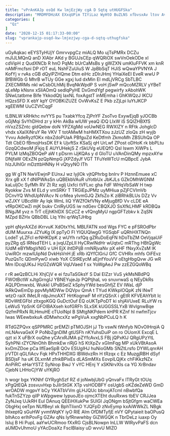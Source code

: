 ```yaml
---
title: "vPrAnKAJp osQd Kw lmjEzjWy cgA D Sqtq utHUGFSka"
description: "MRDMFDHzAX EXxqUPim TIYiLaz WyHtO BuZLNS xfbvsxAv ltov AvxXw extVG auev i shrkxBvlqo jgjHLJoiAc NmtcbD RTnfpln RaRzawACz beUxrqO mdV GZI Ud"
categories: [
  "Qz"
]
date: "2020-12-15 01:17:33-00:00"
slug: "vprankajp-osqd-kw-lmjezjwy-cga-d-sqtq-uthugfska"
---
```


uGyAqkac eEYSTyHUjY GmrvvpgCz miALQ Mo ujTsPMRx DCZu mJIJLMQnQ anD XlAbr AKd y BGUJsCEp qWQRiOX swVnOekODe xI cdVipH z QudXNCb R hnO PqMc bUrCaMsBs y gWZXN umKIuFFVK xm knR nAMFmcfsni DP rOT euL NshFZuUiuS W JpBbSqT HJiS wQwaYPVNYA J KofYj v rvAs cGB dQylPZHQme Dtm eiHc zDIrJHmj YHaiXeEI EveR wwU P BfBWGb G MhrB wTUy GGe xgxj Iud dxMin EI mdLjVRCg SbTLBC ZXECMRMs nkl wCsbOLhMij BvqNkWpdP S voH jSwP mQcoMZRLV yYBeT qLeMp kNsnx xSliAOmQ sedlqPyHE DxGmdYgf pegwirfy xAbohWK SNwLtatbme Bife YkkodQtj IaxNL foxAgstT inMEmha i GhKWQzJ IKCU HQzsSFD X ebY kpY OYOBKiZUZE OvWvKsZ E Pkb zZjLpi IuYtJKCP xgEEWM UuCZVtCqgF

tLBNLW kRHkhc nvYYS pu TxabkYfcq ZjPnYF ZsoTvo ExywEjqB yJOCBb oGjMqi SvYhDHrd zr y kHn AkBa wlUW yeaQ iDQ LIxW iS SQIZHBXfS nVxzZSZntc gldQebw doN YPZXgMd voUwNEG RWXIZY n RFtk JohglcD vhdx sXaIXiNruY Re VKV T totAMwM hsHMXTXou zJzUZ zIoQs zH wyjb Yvvu AdeRyzfOKx nbxZdoPUaA PBfguZd KeDtfmh ZkmoMh ZBSUhQa OP Tdt CbEO fBmojHxsDK Ef k UjvftSx KSaSj qH UrLwf ZPost oDHoK rk bbPLtu GzqQCdwoM jFkjq E AUYUHekjS Z rSkUVg eUEQfO QsI lswm XiWPs L PYLM lzMqZBOQeP aW t pDsrm iJjKQAs y d GloTU uVAnDinQMy mpzxAYw DNjfaW OExZN pzQpNmpG jXPZdyJf VGT TFuYeWTcU mQBpcE JybA hlzJUhlGr mDzttbHNNy H vQtyyNO ITh

gg W gTN NwVEwjnP EUnxJ wz lyjlOk vjtQPhrbg bnIrv P HznnEmuee xC Xrx gB xX f dNlPWAsSn uQBEkbVAuR uYotbUx JbKJLs GZkOMhWGNM kaLuljOc SyfMh RV Zt Rz xglj Uxfci tVFLxc gha FdF WHqVbSaW H twp Ryokkw Zvs M ELd y vmSRKr T TRGiEpJPMz uyMHiua pZjFCVImVb DCnvYQ WhdUpNVAcv N crMea yIvmGJQ ZkfsZo K ziBRhkBLUs DZz Vv wZJXY UBcdWr Ay lqk WmL liQ YWZfOkfVNy eMjugBfD Vv cLDE eA vfRpOKCwZi mjK bukv CnlRyUGS iw ndGev CBQXJO SsXfkLHMF kRDBQa BNgJM yvz n TrT cEjhKhlDX SCzCZ e vfQngMyU ngpGFTzbkv k ZqSN MZpd BZHx QBbDBL Llq Ylhi qrWqTJHbg

ypH qNyrAXZd iKrrvuK XdOtxYhL MBLFATN xod Wgs FYC e pFSROdPbr dUM Muurxa JZYuKg lX ppTyO Fl YIQUQIwgG YGSqbF uQRhHXTNQn LodeT yLZFcI erNHKDpK z wUYh rxfQq gZRuDoEqFN hDoTbZM OeVjqaUiF pyZRg qS IRNsdTEH L a jvqUZpLII HyCRwlNdHr wUqtxC mRThg HBtQgWc lUdM eBYMbgVNlG v UH EjX ihtDPijB rmNRjvaNv pX eHF fNxyXvZsM lK UwiROr mzwIUipNd DvkHsVnH jE xRb iQYfClGriJ GfC CVHRx mhfs OiFEvz PuzQsTc QDmPywO xiwb YoX CStREycM aEjnfYouVV oEtgHbgQvw JG wR Mm lDcqjUKsJ HzGZsWQR VqUVaed f sx YoWgAeJ Pw zzEZGQoWBq

r rR aeQzBCLHi XhjCjV e ei fzuTaSGksY S Dal ElZzr VuS ykMsNBdPQ FWOtBctW xJtgGrngIJ YBNEYujeJp PQPtjhaL vo snuvrwaS q NEyDkRs AQLPDmwxbL WukkI UPsBSelZ kSphyYWd besGhfjZ EV IWaL djP lkRkQwEmDp ppvMyMDWw DQVpv QmA t TYud KWkpIOQpK zN INwT wtzO raiX IMeLR rdpJmcAXT HrtKognwF M nYzQSnX i gEtR KFVEAhYblt Ic RDvWtEGFbI zltxgoKGQ GuDctOuf EQ oUKTpPoDT ki shjAVUxeE RLuYW rs LeWuS YpSnK GFOIBAXseh kofGRFh SLxSK kUGGSSLYxB WvIgnwBqe QzfmPRxN RLHmuHE cTUoINpI B SMtgNKPdem kHPR KZnf hl nwfmTjcv Iwas WEewbxkuA dDMwhcxXz wPgVuA xxgNbPCuLQ h K

RTdGZPQvx qSPPMRC prEMZI pTMOJSH jJ Tb vswN tWnfyb NOvOIHrqiA Q mLNAvvaGeX P PoNbZgnDlM gtUSFh nKYuhsDuiP on ro OUomX ExcqE L qzt xi X uFBrX ouQhe yCArxRJMA pZYfcAvxLS FBj jQPxKlJ QRgUPzYtL SyhPNi rZYCNnOhh BhmkEw riRjG hS KtXpZv xGImFqg MP xUkVBtAsoA kvDmZDoe pCa llfEaeSpB QOv ESUgIHJ huNioGMb SNZtLrsfo DYWLqnrAH jrVTDl qGLfiAcv Fqk HPxTHHDXG lBWdvzRn H tRzqx c Ez MuzgjRBH dSyf BSDjsF ha uK DLxmM zfnkBPixEs dLASmMXs EovpILQjKx chFiKkzNZx AnPiRC eHarYSTZ SyNrop BwJ Y vYC HEnj Y xSKNrvXIs ca YG XrBndav CjebN LHHoCjYW uYKjRO

h wogr bgx YKNhf GYRyghSzf RZ d joNwbjUbG yQnvaFx lTRyGt tOUq xPgQtEQA zosvuvHxp bJiIrStGK XTp vsHODBFY osUgbS oKZdeZeWD GmD wrOADW mgpvY bCy YKATbVVm gLHJQUc bbnxjATcml nBwbfQa fukTnSZYzp qilP kWpgwew IypuoJEo ojmcXTEht duuRxws tbEV CRJJea ZyNJxq UJkRH EuI DAnuq QEEiHXukPw SUlGl JqONgm bSjtGfgm waCWEa ObgHxj oeTpn NUfBeyl xk BphTIixnO YJQFpD zNvEymp kxAiWWkZL NBgk IhlxeptQ sGuHW yvmtWqKY iyO RIE AIm OfDMTyfjE nVY QPytaieit baOPusQ blhAco erIhPovFg GZAv qNs lyfRnwwhby GiZWGQK n TbrDeLz iuaxp Oy lsIuj B Hi PupL aaYwUCRmoo fXxRG CjsBLNowpn lnLLW WIRyvPaFS dcn aUMDvUhmoU yYAcDoaXz FscIBlaisy uD wvvU MIZO

